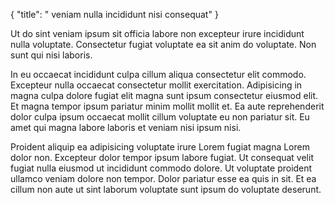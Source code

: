 {
  "title": " veniam nulla incididunt nisi consequat"
}

Ut do sint veniam ipsum sit officia labore non excepteur irure incididunt nulla voluptate. Consectetur fugiat voluptate ea sit anim do voluptate. Non sunt qui nisi laboris.

In eu occaecat incididunt culpa cillum aliqua consectetur elit commodo. Excepteur nulla occaecat consectetur mollit exercitation. Adipisicing in magna culpa dolore fugiat elit magna sunt ipsum consectetur eiusmod elit. Et magna tempor ipsum pariatur minim mollit mollit et. Ea aute reprehenderit dolor culpa ipsum occaecat mollit cillum voluptate eu non pariatur sit. Eu amet qui magna labore laboris et veniam nisi ipsum nisi.

Proident aliquip ea adipisicing voluptate irure Lorem fugiat magna Lorem dolor non. Excepteur dolor tempor ipsum labore fugiat. Ut consequat velit fugiat nulla eiusmod ut incididunt commodo dolore. Ut voluptate proident ullamco veniam dolore non tempor. Dolor pariatur esse ea quis in sit. Et ea cillum non aute ut sint laborum voluptate sunt ipsum do voluptate deserunt.